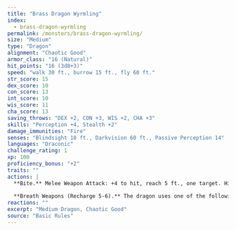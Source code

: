 ```yaml
---
title: "Brass Dragon Wyrmling"
index:
  - brass-dragon-wyrmling
permalink: /monsters/brass-dragon-wyrmling/
size: "Medium"
type: "Dragon"
alignment: "Chaotic Good"
armor_class: "16 (Natural)"
hit_points: "16 (3d8+3)"
speed: "walk 30 ft., burrow 15 ft., fly 60 ft."
str_score: 15
dex_score: 10
con_score: 13
int_score: 10
wis_score: 11
cha_score: 13
saving_throws: "DEX +2, CON +3, WIS +2, CHA +3"
skills: "Perception +4, Stealth +2"
damage_immunities: "Fire"
senses: "Blindsight 10 ft., Darkvision 60 ft., Passive Perception 14"
languages: "Draconic"
challenge_rating: 1
xp: 100
proficiency_bonus: "+2"
traits: ""
actions: |
  **Bite.** Melee Weapon Attack: +4 to hit, reach 5 ft., one target. Hit: 7 (1d10 + 2) piercing damage.
  
  **Breath Weapons (Recharge 5-6).** The dragon uses one of the following breath weapons. Fire Breath. The dragon exhales fire in an 20-foot line that is 5 feet wide. Each creature in that line must make a DC 11 Dexterity saving throw, taking 14 (4d6) fire damage on a failed save, or half as much damage on a successful one. Sleep Breath. The dragon exhales sleep gas in a 15-foot cone. Each creature in that area must succeed on a DC 11 Constitution saving throw or fall unconscious for 1 minute. This effect ends for a creature if the creature takes damage or someone uses an action to wake it.
reactions: ""
excerpt: "Medium Dragon, Chaotic Good"
source: "Basic Rules"
---
```

